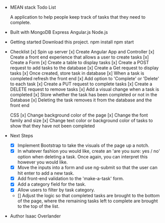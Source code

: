 - MEAN stack Todo List

  A application to help people keep track of tasks that they need to complete.

- Built with
    MongoDB
    Express
    Angular.js
    Node.js

- Getting started
    Download this project.
    npm install
    npm start

- Checklist
    [x] Spin up server
    [x] Create Angular App and Controller
    [x] Create a front end experience that allows a user to create tasks
        [x] Create a Form
        [x] Create a table to display tasks
        [x] Create a POST request to add tasks to the database
        [x] Create a Get request to display tasks
    [x] Once created, store task in database
    [x] When a task is completed refresh the front end
    [x] Add option to 'Complete' or 'Delete' to each task
        [x] Create a PUT request to complete tasks
        [x] Create a DELETE request to remove tasks
    [x] Add a visual change when a task is completed
    [x] Store whether the task has been completed or not in the Database
    [x] Deleting the task removes it from the database and the front end

    CSS
    [x] Change background color of the page
    [x] Change the font family and size
    [x] Change text color or background color of tasks to show that they have not been completed

- Next Steps
    - [x] Implement Bootstrap to take the visuals of the page up a notch.
    - [x] In whatever fashion you would like, create an 'are you sure: yes / no' option when   deleting a task. Once again, you can interpret this however you would like.
    - [x] Move the inputs into a form and use ng-submit so that the user can hit enter to add a new task.
    - [x] Add front-end validation to the 'make-a-task' form.
    - [x] Add a category field for the task.
    - [x] Allow users to filter by task category.
    - [] Adjust the logic so that completed tasks are brought to the bottom of the page, where the remaining tasks left to complete are brought to the top of the list.

- Author
    Isaac Overlander